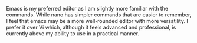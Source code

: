 Emacs is my preferred editor as I am slightly more familiar with the commands. While nano has simpler commands that are easier to remember, I feel that emacs may be a more well-rounded editor with more versatility. I prefer it over Vi which, although it feels advanced and professional, is currently above my ability to use in a practical manner.
